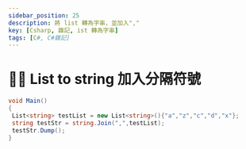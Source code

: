 ```yaml
---
sidebar_position: 25
description: 將 list 轉為字串，並加入","
key: [Csharp, 雜記, ist 轉為字串]
tags: [C#, C#雜記]
---
```


# 👩‍💻 List to string 加入分隔符號

```csharp
void Main()
{
 List<string> testList = new List<string>(){"a","z","c","d","x"};
 string testStr = string.Join(",",testList);
 testStr.Dump();
}
```
